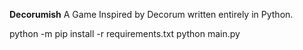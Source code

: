 **Decorumish**
A Game Inspired by Decorum written entirely in Python.

python -m pip install -r requirements.txt
python main.py
